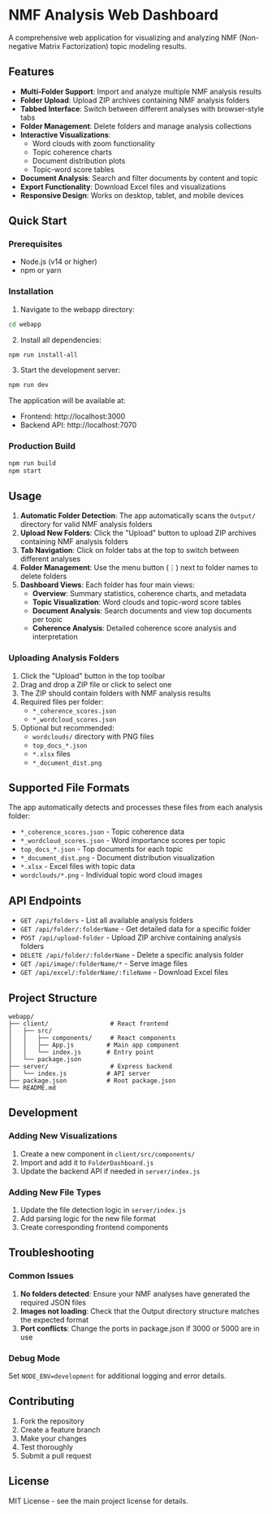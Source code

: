 # NMF Analysis Web Dashboard

A comprehensive web application for visualizing and analyzing NMF (Non-negative Matrix Factorization) topic modeling results.

## Features

- **Multi-Folder Support**: Import and analyze multiple NMF analysis results
- **Folder Upload**: Upload ZIP archives containing NMF analysis folders
- **Tabbed Interface**: Switch between different analyses with browser-style tabs
- **Folder Management**: Delete folders and manage analysis collections
- **Interactive Visualizations**: 
  - Word clouds with zoom functionality
  - Topic coherence charts
  - Document distribution plots
  - Topic-word score tables
- **Document Analysis**: Search and filter documents by content and topic
- **Export Functionality**: Download Excel files and visualizations
- **Responsive Design**: Works on desktop, tablet, and mobile devices

## Quick Start

### Prerequisites
- Node.js (v14 or higher)
- npm or yarn

### Installation

1. Navigate to the webapp directory:
```bash
cd webapp
```

2. Install all dependencies:
```bash
npm run install-all
```

3. Start the development server:
```bash
npm run dev
```

The application will be available at:
- Frontend: http://localhost:3000
- Backend API: http://localhost:7070

### Production Build

```bash
npm run build
npm start
```

## Usage

1. **Automatic Folder Detection**: The app automatically scans the `Output/` directory for valid NMF analysis folders
2. **Upload New Folders**: Click the "Upload" button to upload ZIP archives containing NMF analysis folders
3. **Tab Navigation**: Click on folder tabs at the top to switch between different analyses
4. **Folder Management**: Use the menu button (⋮) next to folder names to delete folders
5. **Dashboard Views**: Each folder has four main views:
   - **Overview**: Summary statistics, coherence charts, and metadata
   - **Topic Visualization**: Word clouds and topic-word score tables
   - **Document Analysis**: Search documents and view top documents per topic
   - **Coherence Analysis**: Detailed coherence score analysis and interpretation

### Uploading Analysis Folders

1. Click the "Upload" button in the top toolbar
2. Drag and drop a ZIP file or click to select one
3. The ZIP should contain folders with NMF analysis results
4. Required files per folder:
   - `*_coherence_scores.json`
   - `*_wordcloud_scores.json`
5. Optional but recommended:
   - `wordclouds/` directory with PNG files
   - `top_docs_*.json`
   - `*.xlsx` files
   - `*_document_dist.png`

## Supported File Formats

The app automatically detects and processes these files from each analysis folder:

- `*_coherence_scores.json` - Topic coherence data
- `*_wordcloud_scores.json` - Word importance scores per topic
- `top_docs_*.json` - Top documents for each topic
- `*_document_dist.png` - Document distribution visualization
- `*.xlsx` - Excel files with topic data
- `wordclouds/*.png` - Individual topic word cloud images

## API Endpoints

- `GET /api/folders` - List all available analysis folders
- `GET /api/folder/:folderName` - Get detailed data for a specific folder
- `POST /api/upload-folder` - Upload ZIP archive containing analysis folders
- `DELETE /api/folder/:folderName` - Delete a specific analysis folder
- `GET /api/image/:folderName/*` - Serve image files
- `GET /api/excel/:folderName/:fileName` - Download Excel files

## Project Structure

```
webapp/
├── client/                 # React frontend
│   ├── src/
│   │   ├── components/     # React components
│   │   ├── App.js         # Main app component
│   │   └── index.js       # Entry point
│   └── package.json
├── server/                 # Express backend
│   └── index.js           # API server
├── package.json           # Root package.json
└── README.md
```

## Development

### Adding New Visualizations

1. Create a new component in `client/src/components/`
2. Import and add it to `FolderDashboard.js`
3. Update the backend API if needed in `server/index.js`

### Adding New File Types

1. Update the file detection logic in `server/index.js`
2. Add parsing logic for the new file format
3. Create corresponding frontend components

## Troubleshooting

### Common Issues

1. **No folders detected**: Ensure your NMF analyses have generated the required JSON files
2. **Images not loading**: Check that the Output directory structure matches the expected format
3. **Port conflicts**: Change the ports in package.json if 3000 or 5000 are in use

### Debug Mode

Set `NODE_ENV=development` for additional logging and error details.

## Contributing

1. Fork the repository
2. Create a feature branch
3. Make your changes
4. Test thoroughly
5. Submit a pull request

## License

MIT License - see the main project license for details.